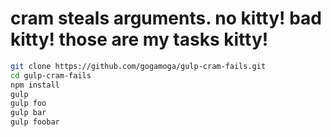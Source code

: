 cram steals arguments. no kitty! bad kitty! those are my tasks kitty!
=====================================================================

```bash
git clone https://github.com/gogamoga/gulp-cram-fails.git
cd gulp-cram-fails
npm install
gulp
gulp foo
gulp bar
gulp foobar
```
